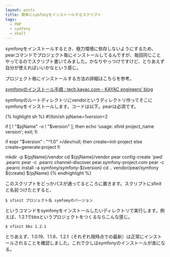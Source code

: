 ```yaml
---
layout: posts
title: 簡単にsymfonyをインストールするスクリプト
tags: 
  - PHP
  - symfony
  - shell
---
```


symfonyをインストールするとき、極力環境に依存しないようにするため、pearコマンドでプロジェクト毎にインストールしてるんですが、毎回同じことやってるのでスクリプト書いてみました。かなりやっつけですけど、とりあえず自分が使えればいいかなという感じ。

プロジェクト毎にインストールする方法の詳細はこちらを参考。

[symfonyのインストール手順 : tech.kayac.com - KAYAC engineers’ blog](http://tech.kayac.com/archive/symfony-installation.html)

symfonyのルートディレクトリにvendorというディレクトリ作ってそこにsymfonyをインストールします。コードは以下。pearは必須です。

{% highlight sh %}
#!/bin/sh
pjName=$1
version=$2

if [ ! "$pjName" -o ! "$version" ]; then
    echo 'usage: sfinit project_name version';
    exit;
fi

if expr "$version" : "^1\.0" >/dev/null; then
    create=init-project
else
    create=generate:project 
fi

mkdir -p ${pjName}/vendor
cd ${pjName}/vendor
pear config-create `pwd` .pearrc
pear -c .pearrc channel-discover pear.symfony-project.com
pear -c .pearrc install -a symfony/symfony-${version}
cd ..
vendor/pear/symfony ${create} ${pjName}
{% endhighlight %}

このスクリプトをどっかパスが通ってるところに置きます。スクリプトにsfinitと名前つけたとすると、

    $ sfinit プロジェクト名 symfomyのバージョン

というコマンドをsymfonyをインストールしたいディレクトリで実行します。例えば、1.2.1でbbsというプロジェクトをつくるならこんな感じ。

    $ sfinit bbs 1.2.1

とりあえず、1.0.19、1.1.6、1.2.1（それぞれ現時点での最新）は正常にインストールされることを確認しました。これで少しはsymfonyのインストールが楽になる。

